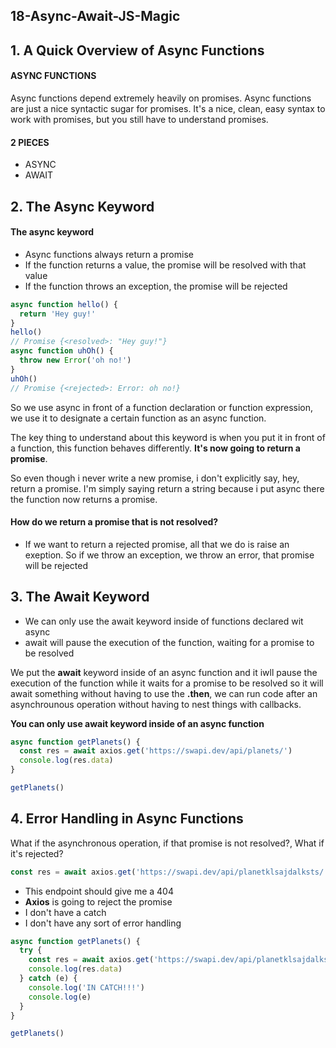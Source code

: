## 18-Async-Await-JS-Magic

## 1. A Quick Overview of Async Functions

#### ASYNC FUNCTIONS

Async functions depend extremely heavily on promises. Async functions are just a nice syntactic sugar for promises. It's a nice, clean, easy syntax to work with promises, but you still have to understand promises.

#### 2 PIECES

- ASYNC
- AWAIT

## 2. The Async Keyword

#### The async keyword

- Async functions always return a promise
- If the function returns a value, the promise will be resolved with that value
- If the function throws an exception, the promise will be rejected

```javascript
async function hello() {
  return 'Hey guy!'
}
hello()
// Promise {<resolved>: "Hey guy!"}
async function uhOh() {
  throw new Error('oh no!')
}
uhOh()
// Promise {<rejected>: Error: oh no!}
```

So we use async in front of a function declaration or function expression, we use it to designate a certain function as an async function.

The key thing to understand about this keyword is when you put it in front of a function, this function behaves differently. **It's now going to return a promise**.

So even though i never write a new promise, i don't explicitly say, hey, return a promise. I'm simply saying return a string because i put async there the function now returns a promise.

#### How do we return a promise that is not resolved?

- If we want to return a rejected promise, all that we do is
  raise an exeption. So if we throw an exception, we throw an error,
  that promise will be rejected

## 3. The Await Keyword

- We can only use the await keyword inside of functions declared wit async
- await will pause the execution of the function, waiting for a promise to be resolved

We put the **await** keyword inside of an async function and it iwll pause the execution of the function while it waits for a promise to be resolved so it will await something without having to use the **.then**, we can run code after an asynchrounous operation without having to nest things with callbacks.

**You can only use await keyword inside of an async function**

```javascript
async function getPlanets() {
  const res = await axios.get('https://swapi.dev/api/planets/')
  console.log(res.data)
}

getPlanets()
```

## 4. Error Handling in Async Functions

What if the asynchronous operation, if that promise is not resolved?, What if it's rejected?

```javascript
const res = await axios.get('https://swapi.dev/api/planetklsajdalksts/')
```

- This endpoint should give me a 404
- **Axios** is going to reject the promise
- I don't have a catch
- I don't have any sort of error handling

```javascript
async function getPlanets() {
  try {
    const res = await axios.get('https://swapi.dev/api/planetklsajdalksts/')
    console.log(res.data)
  } catch (e) {
    console.log('IN CATCH!!!')
    console.log(e)
  }
}

getPlanets()
```
